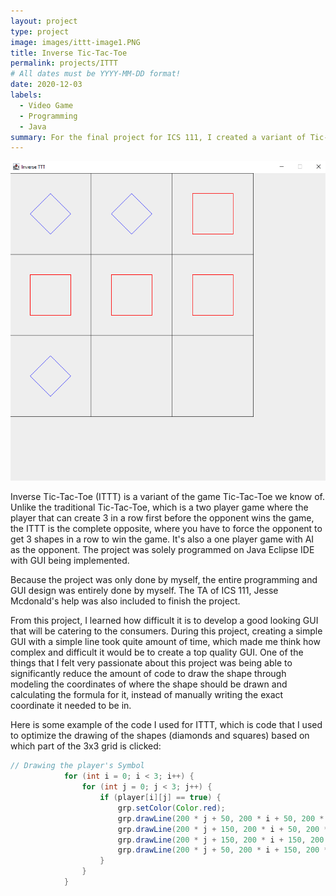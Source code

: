 ```yaml
---
layout: project
type: project
image: images/ittt-image1.PNG
title: Inverse Tic-Tac-Toe
permalink: projects/ITTT
# All dates must be YYYY-MM-DD format!
date: 2020-12-03
labels:
  - Video Game
  - Programming
  - Java
summary: For the final project for ICS 111, I created a variant of Tic-Tac-Toe, the Inverse Tic-Tac-Toe(ITT). Playing this game with purpose of losing on regular Tic-Tac-Toe will lead to winning instead.
---
```


<img class="ui medium right floated rounded image" src="../images/ittt-image.PNG">

Inverse Tic-Tac-Toe (ITTT) is a variant of the game Tic-Tac-Toe we know of. Unlike the traditional Tic-Tac-Toe, which is a two player game where the player that can create 3 in
a row first before the opponent wins the game, the ITTT is the complete opposite, where you have to force the opponent to get 3 shapes in a row to win the game. It's also a one player game with AI as the opponent. The project was solely programmed on Java Eclipse IDE with GUI being implemented.

Because the project was only done by myself, the entire programming and GUI design was entirely done by myself. The TA of ICS 111, Jesse Mcdonald's help was also included to finish the project.

From this project, I learned how difficult it is to develop a good looking GUI that will be catering to the consumers. During this project, creating a simple GUI with a simple line took quite amount of time, which made me think how complex and difficult it would be to create a top quality GUI. One of the things that I felt very passionate about this project was being able to significantly reduce the amount of code to draw the shape through modeling the coordinates of where the shape should be drawn and calculating the formula for it, instead of manually writing the exact coordinate it needed to be in. 

Here is some example of the code I used for ITTT, which is code that I used to optimize the drawing of the shapes (diamonds and squares) based on which part of the 3x3 grid is clicked:

```Java 
// Drawing the player's Symbol
			for (int i = 0; i < 3; i++) {
				for (int j = 0; j < 3; j++) {
					if (player[i][j] == true) {
						grp.setColor(Color.red);
						grp.drawLine(200 * j + 50, 200 * i + 50, 200 * j + 150, 200 * i + 50);
						grp.drawLine(200 * j + 150, 200 * i + 50, 200 * j + 150, 200 * i + 150);
						grp.drawLine(200 * j + 150, 200 * i + 150, 200 * j + 50, 200 * i + 150);
						grp.drawLine(200 * j + 50, 200 * i + 150, 200 * j + 50, 200 * i + 50);
					}
				}
			}
```







